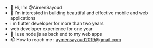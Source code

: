 - 👋 Hi, I’m @AimenSayoud
- 👀 I’m interested in building beautiful and effective mobile and web applications
- i m flutter developer for more than two years 
- web developer experience for one year
- 🌱 i use node js as back end to my web apps
- 📫 How to reach me  : aymensayoud2019@gmail.com

<!---
AimenSayoud/AimenSayoud is a ✨ special ✨ repository because its `README.md` (this file) appears on your GitHub profile.
You can click the Preview link to take a look at your changes.
--->
